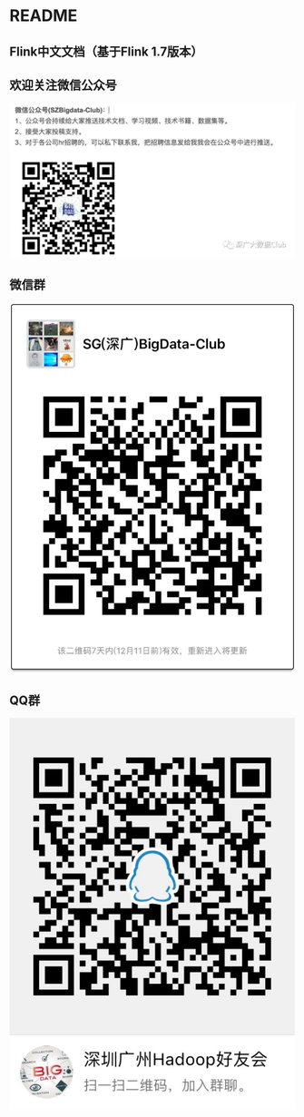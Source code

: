 # README

## Flink中文文档（基于Flink 1.7版本）

## 欢迎关注微信公众号

![SZBigdata-Club](https://github.com/Jonathan-Wei/jonathan-wei.github.io/blob/master/images/GZH.jpeg)

## 微信群

![](https://github.com/Jonathan-Wei/jonathan-wei.github.io/blob/master/images/IMG_1864.JPG)

## QQ群

![](https://github.com/Jonathan-Wei/jonathan-wei.github.io/blob/master/images/IMG_1865.JPG)

